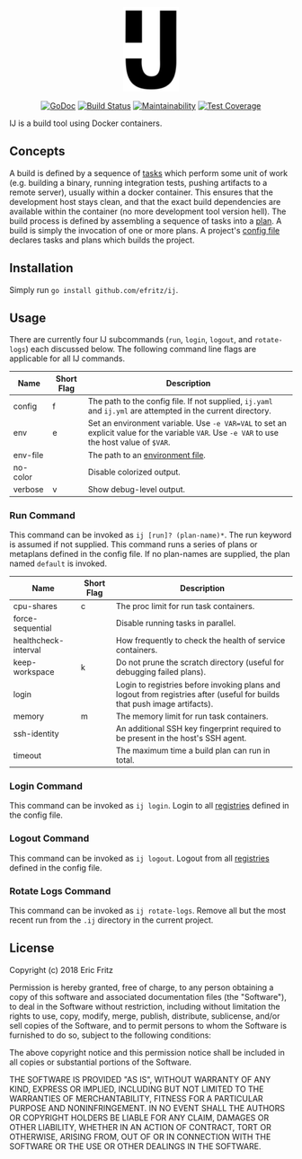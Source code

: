 <p align="center">
    <img width="100" src="https://github.com/efritz/ij/blob/master/ij.svg" alt="IJ logo">
</p>

<p align="center">
    <a href="https://godoc.org/github.com/efritz/ij"><img src="https://godoc.org/github.com/efritz/ij?status.svg" alt="GoDoc"></a>
    <a href="http://travis-ci.org/efritz/ij"><img src="https://secure.travis-ci.org/efritz/ij.png" alt="Build Status"></a>
    <a href="https://codeclimate.com/github/efritz/ij/maintainability"><img src="https://api.codeclimate.com/v1/badges/63b7e45a56b21d361a62/maintainability" alt="Maintainability"></a>
    <a href="https://codeclimate.com/github/efritz/ij/test_coverage"><img src="https://api.codeclimate.com/v1/badges/63b7e45a56b21d361a62/test_coverage" alt="Test Coverage"></a>
</p>

IJ is a build tool using Docker containers.

## Concepts

A build is defined by a sequence of [tasks](https://github.com/efritz/ij/blob/master/docs/tasks.md#user-content-tasks) which perform some unit of work (e.g. building a binary, running integration tests, pushing artifacts to a remote server), usually within a docker container. This ensures that the development host stays clean, and that the exact build dependencies are available within the container (no more development tool version hell). The build process is defined by assembling a sequence of tasks into a [plan](https://github.com/efritz/ij/blob/master/docs/plans.md#user-content-plans). A build is simply the invocation of one or more plans. A project's [config file](https://github.com/efritz/ij/blob/master/docs/config.md#user-content-config) declares tasks and plans which builds the project.

## Installation

Simply run `go install github.com/efritz/ij`.

## Usage

There are currently four IJ subcommands (`run`, `login`, `logout`, and `rotate-logs`) each discussed below. The following command line flags are applicable for all IJ commands.

| Name     | Short Flag | Description |
| -------- | ---------- | ----------- |
| config   | f          | The path to the config file. If not supplied, `ij.yaml` and `ij.yml` are attempted in the current directory. |
| env      | e          | Set an environment variable. Use `-e VAR=VAL` to set an explicit value for the variable `VAR`. Use `-e VAR` to use the host value of `$VAR`. |
| env-file |            | The path to an [environment file](https://github.com/efritz/ij/blob/master/docs/environment.md#user-content-environment-file). |
| no-color |            | Disable colorized output. |
| verbose  | v          | Show debug-level output. |

### Run Command

This command can be invoked as `ij [run]? (plan-name)*`. The run keyword is assumed if not supplied. This command runs a series of plans or metaplans defined in the config file. If no plan-names are supplied, the plan named `default` is invoked.

| Name                 | Short Flag | Description |
| -------------------- | ---------- | ----------- |
| cpu-shares           | c          | The proc limit for run task containers. |
| force-sequential     |            | Disable running tasks in parallel. |
| healthcheck-interval |            | How frequently to check the health of service containers. |
| keep-workspace       | k          | Do not prune the scratch directory (useful for debugging failed plans). |
| login                |            | Login to registries before invoking plans and logout from registries after (useful for builds that push image artifacts). |
| memory               | m          | The memory limit for run task containers. |
| ssh-identity         |            | An additional SSH key fingerprint required to be present in the host's SSH agent. |
| timeout              |            | The maximum time a build plan can run in total. |

### Login Command

This command can be invoked as `ij login`. Login to all [registries](https://github.com/efritz/ij/blob/master/docs/registries.md#user-content-registries) defined in the config file.

### Logout Command

This command can be invoked as `ij logout`. Logout from all [registries](https://github.com/efritz/ij/blob/master/docs/registries.md#user-content-registries) defined in the config file.

### Rotate Logs Command

This command can be invoked as `ij rotate-logs`. Remove all but the most recent run from the `.ij` directory in the current project.

## License

Copyright (c) 2018 Eric Fritz

Permission is hereby granted, free of charge, to any person obtaining a copy
of this software and associated documentation files (the "Software"), to deal
in the Software without restriction, including without limitation the rights
to use, copy, modify, merge, publish, distribute, sublicense, and/or sell
copies of the Software, and to permit persons to whom the Software is
furnished to do so, subject to the following conditions:

The above copyright notice and this permission notice shall be included in
all copies or substantial portions of the Software.

THE SOFTWARE IS PROVIDED "AS IS", WITHOUT WARRANTY OF ANY KIND, EXPRESS OR
IMPLIED, INCLUDING BUT NOT LIMITED TO THE WARRANTIES OF MERCHANTABILITY,
FITNESS FOR A PARTICULAR PURPOSE AND NONINFRINGEMENT. IN NO EVENT SHALL THE
AUTHORS OR COPYRIGHT HOLDERS BE LIABLE FOR ANY CLAIM, DAMAGES OR OTHER
LIABILITY, WHETHER IN AN ACTION OF CONTRACT, TORT OR OTHERWISE, ARISING FROM,
OUT OF OR IN CONNECTION WITH THE SOFTWARE OR THE USE OR OTHER DEALINGS IN
THE SOFTWARE.
